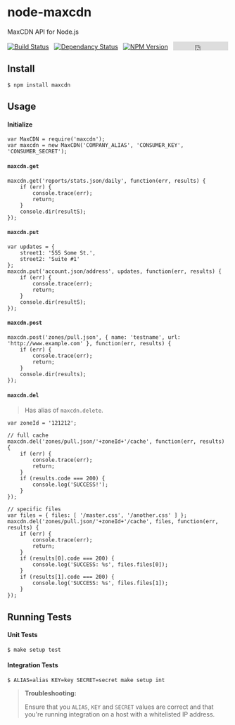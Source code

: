 # node-maxcdn

MaxCDN API for Node.js

[![Build Status](https://travis-ci.org/MaxCDN/node-maxcdn.png?branch=master)](https://travis-ci.org/MaxCDN/node-maxcdn) &nbsp; [![Dependancy Status](https://david-dm.org/MaxCDN/node-maxcdn.png)](https://david-dm.org/MaxCDN/node-maxcdn) &nbsp; [![NPM Version](https://badge.fury.io/js/maxcdn.png)](https://badge.fury.io/js/maxcdn) &nbsp;  <iframe src="http://jmervine.github.io/npm-downloads-badge/badge.html?module=maxcdn&name=false" allowtransparency="true" frameborder="0" scrolling="0" width="125" height="20" style="vertical-align: bottom"></iframe>


## Install

```
$ npm install maxcdn
```

## Usage

#### Initialize

```
var MaxCDN = require('maxcdn');
var maxcdn = new MaxCDN('COMPANY_ALIAS', 'CONSUMER_KEY', 'CONSUMER_SECRET');
```

#### `maxcdn.get`

```
maxcdn.get('reports/stats.json/daily', function(err, results) {
    if (err) {
        console.trace(err);
        return;
    }
    console.dir(resultS);
});
```

#### `maxcdn.put`

```
var updates = {
    street1: '555 Some St.',
    street2: 'Suite #1'
};
maxcdn.put('account.json/address', updates, function(err, results) {
    if (err) {
        console.trace(err);
        return;
    }
    console.dir(resultS);
});
```

#### `maxcdn.post`

```
maxcdn.post('zones/pull.json', { name: 'testname', url: 'http://www.example.com' }, function(err, results) {
    if (err) {
        console.trace(err);
        return;
    }
    console.dir(results);
});
```

#### `maxcdn.del`

> Has alias of `maxcdn.delete`.

```
var zoneId = '121212';

// full cache
maxcdn.del('zones/pull.json/'+zoneId+'/cache', function(err, results) {
    if (err) {
        console.trace(err);
        return;
    }
    if (results.code === 200) {
        console.log('SUCCESS!');
    }
});

// specific files
var files = { files: [ '/master.css', '/another.css' ] };
maxcdn.del('zones/pull.json/'+zoneId+'/cache', files, function(err, results) {
    if (err) {
        console.trace(err);
        return;
    }
    if (results[0].code === 200) {
        console.log('SUCCESS: %s', files.files[0]);
    }
    if (results[1].code === 200) {
        console.log('SUCCESS: %s', files.files[1]);
    }
});
```

## Running Tests

#### Unit Tests

```
$ make setup test
```

#### Integration Tests

```
$ ALIAS=alias KEY=key SECRET=secret make setup int
```

> **Troubleshooting:**
>
> Ensure that you `ALIAS`, `KEY` and `SECRET` values are correct and that you're running integration on a host with a whitelisted IP address.

